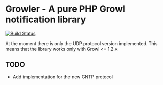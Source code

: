 Growler - A pure PHP Growl notification library
=============================

[![Build Status](https://secure.travis-ci.org/roccozanni/growler.png)](http://travis-ci.org/roccozanni/growler)

At the moment there is only the UDP protocol version implemented. This means that the library works only with Growl <= 1.2.x

TODO
-----

- Add implementation for the new GNTP protocol